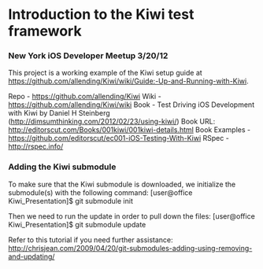 Introduction to the Kiwi test framework 
=======================================

### New York iOS Developer Meetup 3/20/12

This project is a working example of the Kiwi setup guide at https://github.com/allending/Kiwi/wiki/Guide:-Up-and-Running-with-Kiwi.

Repo - https://github.com/allending/Kiwi
Wiki - https://github.com/allending/Kiwi/wiki
Book - Test Driving iOS Development with Kiwi by Daniel H Steinberg (http://dimsumthinking.com/2012/02/23/using-kiwi/)
Book URL: http://editorscut.com/Books/001kiwi/001kiwi-details.html
Book Examples - https://github.com/editorscut/ec001-iOS-Testing-With-Kiwi
RSpec - http://rspec.info/

### Adding the Kiwi submodule

To make sure that the Kiwi submodule is downloaded, we initialize the submodule(s) with the following command:
[user@office Kiwi_Presentation]$ git submodule init

Then we need to run the update in order to pull down the files:
[user@office Kiwi_Presentation]$ git submodule update

Refer to this tutorial if you need further assistance:
http://chrisjean.com/2009/04/20/git-submodules-adding-using-removing-and-updating/
